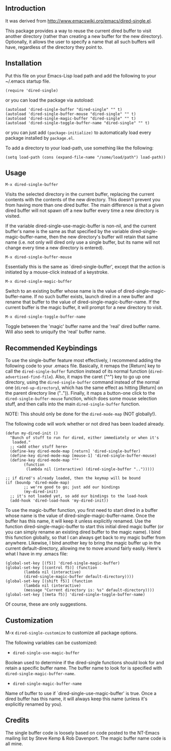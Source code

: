 ## Introduction

It was derived from http://www.emacswiki.org/emacs/dired-single.el.

This package provides a way to reuse the current dired buffer to visit
another directory (rather than creating a new buffer for the new directory).
Optionally, it allows the user to specify a name that all such buffers will
have, regardless of the directory they point to.

## Installation

Put this file on your Emacs-Lisp load path and add the following to your
~/.emacs startup file.

```
(require 'dired-single)
```

or you can load the package via autoload:

```
(autoload 'dired-single-buffer "dired-single" "" t)
(autoload 'dired-single-buffer-mouse "dired-single" "" t)
(autoload 'dired-single-magic-buffer "dired-single" "" t)
(autoload 'dired-single-toggle-buffer-name "dired-single" "" t)
```

or you can just add `(package-initialize)` to automatically load every
package installed by `package.el`.

To add a directory to your load-path, use something like the following:

```
(setq load-path (cons (expand-file-name "/some/load/path") load-path))
```

## Usage

`M-x dired-single-buffer`

Visits the selected directory in the current buffer, replacing the
current contents with the contents of the new directory.  This doesn't
prevent you from having more than one dired buffer.  The main difference
is that a given dired buffer will not spawn off a new buffer every time
a new directory is visited.

If the variable dired-single-use-magic-buffer is non-nil, and the current
buffer's name is the same as that specified by the variable
dired-single-magic-buffer-name, then the new directory's buffer will retain
that same name (i.e. not only will dired only use a single buffer, but
its name will not change every time a new directory is entered).

`M-x dired-single-buffer-mouse`

Essentially this is the same as `dired-single-buffer', except that the
action is initiated by a mouse-click instead of a keystroke.

`M-x dired-single-magic-buffer`

Switch to an existing buffer whose name is the value of
dired-single-magic-buffer-name. If no such buffer exists, launch dired in a
new buffer and rename that buffer to the value of
dired-single-magic-buffer-name.  If the current buffer is the magic buffer,
it will prompt for a new directory to visit.

`M-x dired-single-toggle-buffer-name`

Toggle between the 'magic' buffer name and the 'real' dired buffer
name.  Will also seek to uniquify the 'real' buffer name.

## Recommended Keybindings

To use the single-buffer feature most effectively, I recommend adding the
following code to your .emacs file.  Basically, it remaps the [Return] key
to call the `dired-single-buffer` function instead of its normal
function (`dired-advertised-find-file`).  Also, it maps the caret ("^")
key to go up one directory, using the `dired-single-buffer` command
instead of the normal one (`dired-up-directory`), which has the same effect
as hitting [Return] on the parent directory line ("..")).  Finally, it maps
a button-one click to the `dired-single-buffer-mouse` function, which
does some mouse selection stuff, and then calls into the main
`dired-single-buffer` function.

NOTE: This should only be done for the `dired-mode-map` (NOT globally!).

The following code will work whether or not dired has been loaded already.

```
(defun my-dired-init ()
  "Bunch of stuff to run for dired, either immediately or when it's
   loaded."
  ;; <add other stuff here>
  (define-key dired-mode-map [return] 'dired-single-buffer)
  (define-key dired-mode-map [mouse-1] 'dired-single-buffer-mouse)
  (define-key dired-mode-map "^"
        (function
         (lambda nil (interactive) (dired-single-buffer "..")))))

;; if dired's already loaded, then the keymap will be bound
(if (boundp 'dired-mode-map)
        ;; we're good to go; just add our bindings
        (my-dired-init)
  ;; it's not loaded yet, so add our bindings to the load-hook
  (add-hook 'dired-load-hook 'my-dired-init))
```

To use the magic-buffer function, you first need to start dired in a buffer
whose name is the value of dired-single-magic-buffer-name.  Once the buffer
has this name, it will keep it unless explicitly renamed.  Use the function
dired-single-magic-buffer to start this initial dired magic buffer (or you can
simply rename an existing dired buffer to the magic name).  I bind this
function globally, so that I can always get back to my magic buffer from
anywhere.  Likewise, I bind another key to bring the magic buffer up in the
current default-directory, allowing me to move around fairly easily.  Here's
what I have in my .emacs file:

```
(global-set-key [(f5)] 'dired-single-magic-buffer)
(global-set-key [(control f5)] (function
        (lambda nil (interactive)
        (dired-single-magic-buffer default-directory))))
(global-set-key [(shift f5)] (function
        (lambda nil (interactive)
        (message "Current directory is: %s" default-directory))))
(global-set-key [(meta f5)] 'dired-single-toggle-buffer-name)
```

Of course, these are only suggestions.

## Customization

M-x `dired-single-customize` to customize all package options.

The following variables can be customized:

* `dired-single-use-magic-buffer`

Boolean used to determine if the dired-single functions should look
for and retain a specific buffer name.  The buffer name to look for
is specified with `dired-single-magic-buffer-name`.

* `dired-single-magic-buffer-name`

Name of buffer to use if `dired-single-use-magic-buffer' is true.  Once a
dired buffer has this name, it will always keep this name (unless it's
explicitly renamed by you).

## Credits

The single buffer code is loosely based on code posted to the NT-Emacs
mailing list by Steve Kemp & Rob Davenport.  The magic buffer name code
is all mine.